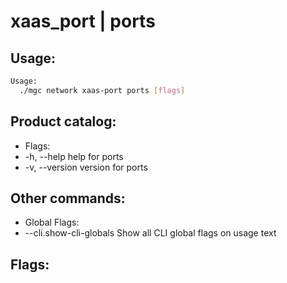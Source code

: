 # xaas_port | ports

## Usage:
```bash
Usage:
  ./mgc network xaas-port ports [flags]
```

## Product catalog:
- Flags:
- -h, --help      help for ports
- -v, --version   version for ports

## Other commands:
- Global Flags:
- --cli.show-cli-globals   Show all CLI global flags on usage text

## Flags:
```bash

```

